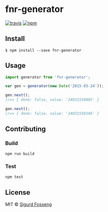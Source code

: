 # fnr-generator

[![travis][travis-image]][travis-url]
[![npm][npm-image]][npm-url]

[travis-image]: https://img.shields.io/travis/laat/fnr.js.svg?style=flat
[travis-url]: https://travis-ci.org/laat/fnr.js
[npm-image]: https://img.shields.io/npm/v/fnr-generator.svg?style=flat
[npm-url]: https://npmjs.org/package/fnr-generator

## Install

```
$ npm install --save fnr-generator
```

## Usage

```javascript test
import generator from 'fnr-generator';

var gen = generator(new Date('2015-03-24'));

gen.next();
//=> { done: false, value: '24031550005' }

gen.next();
//=> { done: false, value: '24031550196' }
```

## Contributing

### Build

```js
npm run build
```

### Test

```js
npm test
```

## License

MIT © [Sigurd Fosseng](https://github.com/laat)

<!-- test-main: "./src/fnr-generator" -->
